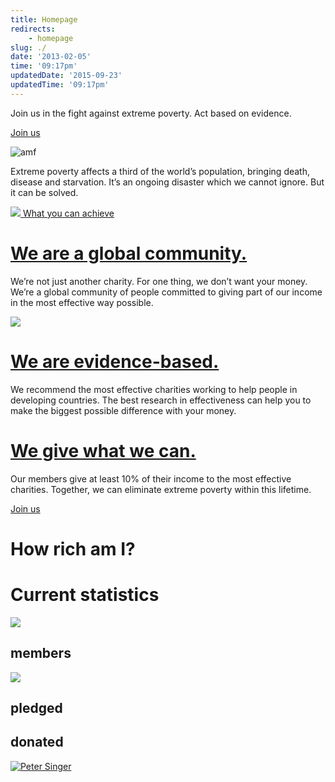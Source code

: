 ```yaml
---
title: Homepage
redirects:
    - homepage
slug: ./
date: '2013-02-05'
time: '09:17pm'
updatedDate: '2015-09-23'
updatedTime: '09:17pm'
---
```

Join us in the
fight against
extreme poverty.
Act based
on evidence.

<a href="/get-involved/become-member" class="btn btn-primary">Join us</a>

![amf](/images/uploads/amf1.jpg)

Extreme poverty affects a third of the world’s population, bringing death, disease and starvation. It’s an ongoing disaster which we cannot ignore. But it can be solved.

[![](/images/uploads/weekendaway.jpg)
What you can achieve](/get-involved/what-you-can-achieve)

# [We are a global community.](/about-us/people)

We’re not just another charity. For one thing, we don’t want your money. We’re a global community of people committed to giving part of our income in the most effective way possible.

[![](/images/uploads/charity_logos_rec.jpg)](/top-charities)

# [We are evidence-based.](/top-charities)

We recommend the most effective charities working to help people in developing countries. The best research in effectiveness can help you to make the biggest possible difference with your money.

# [We give what we can.](/get-involved/join-us)

Our members give at least 10% of their income to the most effective charities. Together, we can eliminate extreme poverty within this lifetime.

<a href="/get-involved/join-us" class="btn btn-primary">Join us</a>

# How rich am I?

# Current statistics

![](/images/uploads/wa.jpg)

## members

![](/images/uploads/girlpoor.jpg)

## pledged

## donated

[![Peter Singer](/images/uploads/petersinger-crop-homepage.jpg)](/get-involved/videos-books-and-essays)